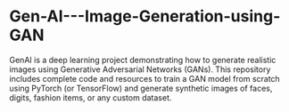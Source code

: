 # Gen-AI---Image-Generation-using-GAN
GenAI is a deep learning project demonstrating how to generate realistic images using Generative Adversarial Networks (GANs). This repository includes complete code and resources to train a GAN model from scratch using PyTorch (or TensorFlow) and generate synthetic images of faces, digits, fashion items, or any custom dataset.
